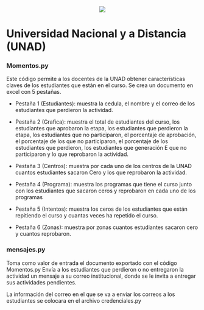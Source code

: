 <div style="text-align:center"><img src ="https://github.com/lokocristian/Momentos_UNAD/blob/main/icono.webp" /></div>

# Universidad Nacional y a Distancia (UNAD)

### Momentos.py

Este código permite a los docentes de la UNAD obtener características claves de los estudiantes que están en el curso.
Se crea un documento en excel con 5 pestañas.

- Pestaña 1 (Estudiantes): muestra la cedula, el nombre y el correo de los estudiantes que perdieron la actividad.

- Pestaña 2 (Grafica): muestra el total de estudiantes del curso, los estudiantes que aprobaron la etapa, los estudiantes que perdieron la etapa, los estudiantes que no participaron, el porcentaje de aprobación, el porcentaje de los que no participaron, el porcentaje de los estudiantes que perdieron, los estudiantes que generación E que no participaron y lo que reprobaron la actividad.

- Pestaña 3 (Centros): muestra por cada uno de los centros de la UNAD cuantos estudiantes sacaron Cero y los que reprobaron la actividad.

- Pestaña 4 (Programa): muestra los programas que tiene el curso junto con los estudiantes que sacaron ceros y reprobaron en cada uno de los programas


- Pestaña 5 (Intentos): muestra los ceros de los estudiantes que están repitiendo el curso y cuantas veces ha repetido el curso.

- Pestaña 6 (Zonas): muestra por zonas cuantos estudiantes sacaron cero y cuantos reprobaron.

### mensajes.py

Toma como valor de entrada el documento exportado con el código Momentos.py 
Envía a los estudiantes que perdieron o no entregaron la actividad un mensaje a su correo institucional, donde se le invita a entregar sus actividades pendientes.

La información del correo en el que se va a enviar los correos a los estudiantes se colocara en el archivo credenciales.py
